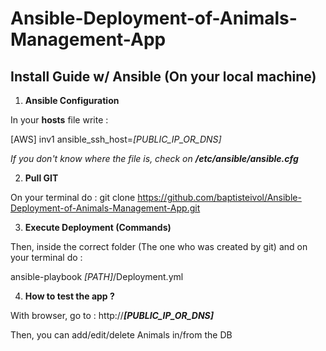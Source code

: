 # Ansible-Deployment-of-Animals-Management-App

## Install Guide w/ Ansible (On your local machine)

1. **Ansible Configuration**

In your **hosts** file write :

[AWS]
inv1 ansible_ssh_host=*[PUBLIC_IP_OR_DNS]*

*If you don't know where the file is, check on **/etc/ansible/ansible.cfg***

2. **Pull GIT**

On your terminal do :
git clone https://github.com/baptisteivol/Ansible-Deployment-of-Animals-Management-App.git

3. **Execute Deployment (Commands)**

Then, inside the correct folder (The one who was created by git) and on your terminal do :

ansible-playbook *[PATH]*/Deployment.yml

4. **How to test the app ?**

With browser, go to : http://***[PUBLIC_IP_OR_DNS]***

Then, you can add/edit/delete Animals in/from the DB
